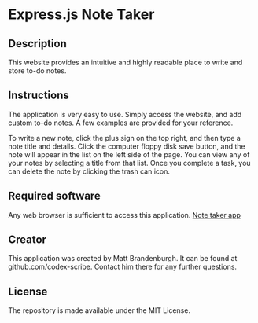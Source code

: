 # Express.js Note Taker

## Description
This website provides an intuitive and highly readable place to write and store to-do notes.  

## Instructions
The application is very easy to use.  Simply access the website, and add custom to-do notes.  A few examples are provided for your reference.

To write a new note, click the plus sign on the top right, and then type a note title and details.  Click the computer floppy disk save button, and the note will appear in the list on the left side of the page.  You can view any of your notes by selecting a title from that list.  Once you complete a task, you can delete the note by clicking the trash can icon.

## Required software
Any web browser is sufficient to access this application.
[Note taker app]()

## Creator
This application was created by Matt Brandenburgh.  It can be found at github.com/codex-scribe.  Contact him there for any further questions.

## License
The repository is made available under the MIT License.